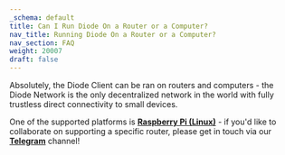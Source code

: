 ```yaml
---
_schema: default
title: Can I Run Diode On a Router or a Computer?
nav_title: Running Diode On a Router or a Computer?
nav_section: FAQ
weight: 20007
draft: false
---
```

Absolutely, the Diode Client can be ran on routers and computers - the Diode Network is the only decentralized network in the world with fully trustless direct connectivity to small devices.

One of the supported platforms is <a href="https://support.diode.io/article/gmo8f1f4ys" target="_blank" rel="noopener"><strong>Raspberry Pi (Linux)</strong></a> - if you'd like to collaborate on supporting a specific router, please get in touch via our [**Telegram**](https://t.me/diode_chain) channel!